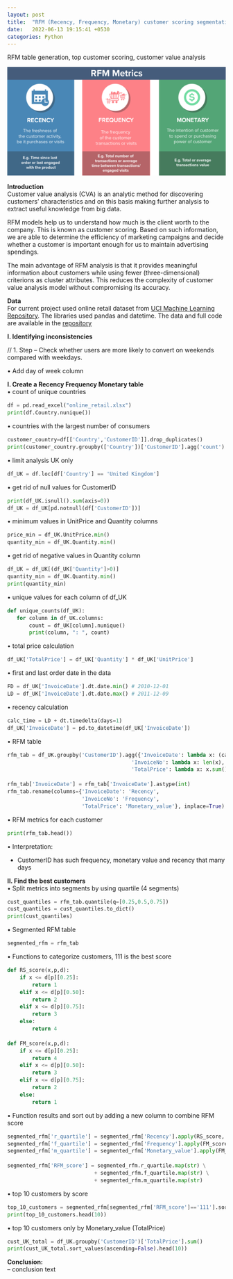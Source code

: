 ```yaml
---
layout: post
title:  "RFM (Recency, Frequency, Monetary) customer scoring segmentation - Customer value analysis"
date:   2022-06-13 19:15:41 +0530
categories: Python
---
```

RFM table generation, top customer scoring, customer value analysis

<img src="https://raw.githubusercontent.com/JanCinis/jancinis.github.io/main/assets/img_post_02/rfm_metrics_img.png" height="250">

**Introduction**  
Customer value analysis (CVA) is an analytic method for discovering customers’ characteristics and on this basis making further analysis to extract useful knowledge from big data.

RFM models help us to understand how much is the client worth to the company. This is known as customer scoring. Based on such information, we are able to determine the efficiency of marketing campaigns and decide whether a customer is important enough for us to maintain advertising spendings.

The main advantage of RFM analysis is that it provides meaningful information about customers while using fewer (three-dimensional) criterions as cluster attributes. This reduces the complexity of customer value analysis model without compromising its accuracy.

**Data**  
For current project used online retail dataset from <a href="http://archive.ics.uci.edu/ml/datasets/online+retail" target="_blank">UCI Machine Learning Repository</a>. The libraries used pandas and datetime. The data and full code are available in the <a href="www.google.com" target="_blank">repository</a>

**I. Identifying inconsistencies**  

// 1. Step – Check whether users are more likely to convert on weekends compared with weekdays.

• Add day of week column

**I. Create a Recency Frequency Monetary table**  
• count of unique countries
```python
df = pd.read_excel("online_retail.xlsx")
print(df.Country.nunique())
```
• countries with the largest number of consumers
```python
customer_country=df[['Country','CustomerID']].drop_duplicates()
print(customer_country.groupby(['Country'])['CustomerID'].agg('count').reset_index().sort_values('CustomerID', ascending=False))
```
• limit analysis UK only
```python
df_UK = df.loc[df['Country'] == 'United Kingdom']
```
• get rid of null values for CustomerID
```python
print(df_UK.isnull().sum(axis=0))
df_UK = df_UK[pd.notnull(df['CustomerID'])]
```
• minimum values in UnitPrice and Quantity columns
```python
price_min = df_UK.UnitPrice.min()
quantity_min = df_UK.Quantity.min()
```
• get rid of negative values in Quantity column
```python
df_UK = df_UK[(df_UK['Quantity']>0)]
quantity_min = df_UK.Quantity.min()
print(quantity_min)
```
• unique values for each column of df_UK
```python
def unique_counts(df_UK):
   for column in df_UK.columns:
       count = df_UK[column].nunique()
       print(column, ": ", count)
```

• total price calculation
```python
df_UK['TotalPrice'] = df_UK['Quantity'] * df_UK['UnitPrice']
```
• first and last order date in the data
```python
FD = df_UK['InvoiceDate'].dt.date.min() # 2010-12-01
LD = df_UK['InvoiceDate'].dt.date.max() # 2011-12-09
```
• recency calculation
```python
calc_time = LD + dt.timedelta(days=1)
df_UK['InvoiceDate'] = pd.to_datetime(df_UK['InvoiceDate'])
```
• RFM table
```python
rfm_tab = df_UK.groupby('CustomerID').agg({'InvoiceDate': lambda x: (calc_time - x.dt.date.max()).days, # Recency
                                        'InvoiceNo': lambda x: len(x),      # Frequency
                                        'TotalPrice': lambda x: x.sum()}) # Monetary Value

rfm_tab['InvoiceDate'] = rfm_tab['InvoiceDate'].astype(int)
rfm_tab.rename(columns={'InvoiceDate': 'Recency', 
                        'InvoiceNo': 'Frequency', 
                        'TotalPrice': 'Monetary_value'}, inplace=True)
```
• RFM metrics for each customer
```python
print(rfm_tab.head())
```
• Interpretation:
- CustomerID has such frequency, monetary value and recency that many days

**II. Find the best customers**  
• Split metrics into segments by using quartile (4 segments)
```python
cust_quantiles = rfm_tab.quantile(q=[0.25,0.5,0.75])
cust_quantiles = cust_quantiles.to_dict()
print(cust_quantiles)
```
• Segmented RFM table
```python
segmented_rfm = rfm_tab
```
• Functions to categorize customers, 111 is the best score
```python
def RS_score(x,p,d):
    if x <= d[p][0.25]:
        return 1
    elif x <= d[p][0.50]:
        return 2
    elif x <= d[p][0.75]: 
        return 3
    else:
        return 4
    
def FM_score(x,p,d):
    if x <= d[p][0.25]:
        return 4
    elif x <= d[p][0.50]:
        return 3
    elif x <= d[p][0.75]: 
        return 2
    else:
        return 1
```
• Function results and sort out by adding a new column to combine RFM score
```python
segmented_rfm['r_quartile'] = segmented_rfm['Recency'].apply(RS_score, args=('Recency',cust_quantiles,))
segmented_rfm['f_quartile'] = segmented_rfm['Frequency'].apply(FM_score, args=('Frequency',cust_quantiles,))
segmented_rfm['m_quartile'] = segmented_rfm['Monetary_value'].apply(FM_score, args=('Monetary_value',cust_quantiles,))

segmented_rfm['RFM_score'] = segmented_rfm.r_quartile.map(str) \
                            + segmented_rfm.f_quartile.map(str) \
                            + segmented_rfm.m_quartile.map(str)
```
• top 10 customers by score
```python
top_10_customers = segmented_rfm[segmented_rfm['RFM_score']=='111'].sort_values('Monetary_value', ascending=False).reset_index()
print(top_10_customers.head(10))
```
• top 10 customers only by Monetary_value (TotalPrice)
```python
cust_UK_total = df_UK.groupby('CustomerID')['TotalPrice'].sum()
print(cust_UK_total.sort_values(ascending=False).head(10))
```

**Conclusion:**  
– conclusion text
